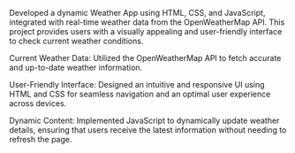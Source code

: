 Developed a dynamic Weather App using HTML, CSS, and JavaScript, integrated with real-time weather data from the OpenWeatherMap API. 
This project provides users with a visually appealing and user-friendly interface to check current weather conditions.

Current Weather Data: Utilized the OpenWeatherMap API to fetch accurate and up-to-date weather information.

User-Friendly Interface: Designed an intuitive and responsive UI using HTML and CSS for seamless navigation and an optimal user experience across devices.

Dynamic Content: Implemented JavaScript to dynamically update weather details, ensuring that users receive the latest information without needing to refresh the page.
